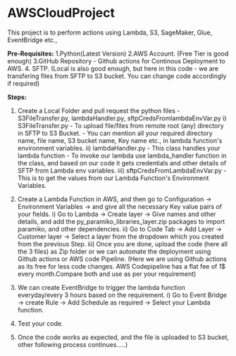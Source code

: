 # AWSCloudProject
This project is to perform actions using Lambda, S3, SageMaker, Glue, EventBridge etc.,

**Pre-Requisites:**
1.Python(Latest Version)
2.AWS Account. (Free Tier is good enough)
3.GitHub Repository - Github actions for Continous Deployment to AWS.
4. SFTP. (Local is also good enough, but here in this code - we are transfering files from SFTP to S3 bucket. You can change code accordingly if required)

**Steps:**

1) Create a Local Folder and pull request the python files - S3FileTransfer.py, lambdaHandler.py, sftpCredsFromlambdaEnvVar.py
    i) S3FileTransfer.py - To upload file/files from remote root (any) directory in SFTP to S3 Bucket. - You can mention all your required directory name, file name, S3  bucket name, Key name etc., in lambda           function's environment variables.
    ii) lambdaHandler.py - This class handles your lambda function - To invoke our lambda use lambda_handler function in the class, and based on our code it gets credentials and other details of SFTP from               Lambda env variables.
    iii) sftpCredsFromLambdaEnvVar.py - This is to get the values from our Lambda Function's Environment Variables.

2) Create a Lambda Function in AWS, and then go to Configuration -> Environment Variables -> and give all the necessary Key value pairs of your fields.
   i) Go to Lambda -> Create layer -> Give names and other details, and add the py_paramiko_libraries_layer.zip packages to import paramiko, and other dependencies.
   ii) Go to Code Tab -> Add Layer -> Customer layer -> Select a layer from the dropdown which you created from the previous Step.
   iii) Once you are done, upload the code (here all the 3 files) as Zip folder or we can automate the deployment using Github actions or AWS code Pipeline. (Here we are using Github actions as its free for less code changes. AWS Codepipeline has a flat fee of 1$ every month.Compare both and use as per your requirement)
3) We can create EventBridge to trigger the lambda function everyday/every 3 hours based on the requirement.
   i) Go to Event Bridge -> create Rule -> Add Schedule as required -> Select your Lambda function.
4) Test your code.
5) Once the code works as expected, and the file is uploaded to S3 bucket, other following process continues.....)

